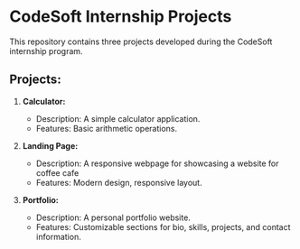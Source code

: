 



# CodeSoft Internship Projects

This repository contains three projects developed during the CodeSoft internship program.

## Projects:

1. **Calculator:**
   - Description: A simple calculator application.
   - Features: Basic arithmetic operations.
   

2. **Landing Page:**
   - Description: A responsive webpage for showcasing a website for coffee cafe
   - Features: Modern design, responsive layout.
   

3. **Portfolio:**
   - Description: A personal portfolio website.
   - Features: Customizable sections for bio, skills, projects, and contact information.
  


